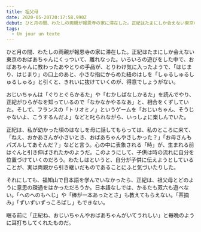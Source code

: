 ```yaml
---
title: 祖父母
date: 2020-05-20T20:17:58.990Z
debut: ひと月の間、わたしの両親が報恩寺の家に滞在した。正紀はたまにしか会えない東京のおばあちゃんにくっついて、離れなった。いろいろの遊びをした中で、おばあちゃんに教わったあやとりの手品が、とりわけ気に入ったようで、「はじまり、はじまり」の口上のあと、小さな指にからめた紐のはしを「しゅるしゅるしゅるしゅる」と引くと、きれいに抜けていくのが、得意でしょうがない。
tags:
  - Un jour un texte
---
```

ひと月の間、わたしの両親が報恩寺の家に滞在した。正紀はたまにしか会えない東京のおばあちゃんにくっついて、離れなった。いろいろの遊びをした中で、おばあちゃんに教わったあやとりの手品が、とりわけ気に入ったようで、「はじまり、はじまり」の口上のあと、小さな指にからめた紐のはしを「しゅるしゅるしゅるしゅる」と引くと、きれいに抜けていくのが、得意でしょうがない。

おじいちゃんは「ぐりとぐらかるた」や「むかしばなしかるた」を読んでやり、正紀がひらがなを知っているので「なかなかやるなあ」と、相合をくずしていた。そして、フランスの「トリオミノ」というゲームを「おじいちゃん、そうじゃないよ、こうするんだよ」などと叱られながら、いっしょに楽しんでいた。

正紀は、私が幼かった頃のはなしを母に話してもらっては、私のところに来て、「ねえ、おかあさんが小さいとき、おばあちゃんやさしかった？」「お母さんもパズルしてあそんだ？」などと言う。心の中に表象される「時」が、生まれる前はぐんと引き伸ばされたかのようだ。このようにして、子供は時の流れに自分を位置づけていくのだろう。わたしはというと、自分が子供に伝えようとしていることが、実は両親から引き継いだものであることにふと気づいたりした。

それにしても、福知山で日本語を学んでいなかったら、正紀は、祖父母とどのように意思の疎通をはかっただろうか。日本語なしでは、かるたも双六も遊べない。「へのへのもへじ」や「棒が一本あったとさ」も教えてもらえない。「茶摘み」「ずいずいずっころばし」もできない。

眠る前に「正紀ね、おじいちゃんやおばあちゃんがいてうれしい」と毎晩のように耳打ちしてくれたものだ。